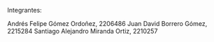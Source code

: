 Integrantes:

Andrés Felipe Gómez Ordoñez, 2206486
Juan David Borrero Gómez, 2215284
Santiago Alejandro Miranda Ortiz, 2210257
